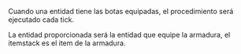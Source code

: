 Cuando una entidad tiene las botas equipadas, el procedimiento será ejecutado cada tick.

La entidad proporcionada será la entidad que equipe la armadura, el itemstack es el item de la armadura.